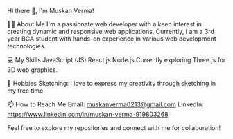 Hi there 👋, I'm Muskan Verma!

👩‍💻 About Me
I'm a passionate web developer with a keen interest in creating dynamic and responsive web applications. Currently, I am a 3rd year BCA student with hands-on experience in various web development technologies.

💻 My Skills
JavaScript (JS)
React.js
Node.js
Currently exploring Three.js for 3D web graphics.

🎨 Hobbies
Sketching: I love to express my creativity through sketching in my free time.

📫 How to Reach Me
Email: muskanverma0213@gmail.com
LinkedIn: https://www.linkedin.com/in/muskan-verma-919803268

Feel free to explore my repositories and connect with me for collaboration!
